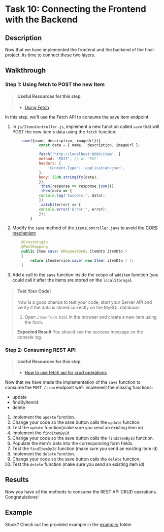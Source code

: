 # Task 10: Connecting the Frontend with the Backend

## Description

Now that we have implemented the frontend and the backend of the final project, its time to connect these two layers.

## Walkthrough

### Step 1: Using fetch to POST the new Item

> #### Useful Resources for this step
>
> - [Using Fetch](https://developer.mozilla.org/en-US/docs/Web/API/Fetch_API/Using_Fetch)

In this step, we'll use the Fetch API to consume the save item endpoint.

1. In `js/ItemsController.js`, implement a new function called `save` that will POST the new item's data using the `fetch` function:

   ```javascript
       save({name, description, imageUrl}){
               const data = { name,  description, imageUrl };

               fetch('http://localhost:8080/item', {
               method: 'POST', // or 'PUT'
               headers: {
                   'Content-Type': 'application/json',
               },
               body: JSON.stringify(data),
               })
               .then(response => response.json())
               .then(data => {
               console.log('Success:', data);
               })
               .catch((error) => {
               console.error('Error:', error);
               });
           }
   ```

2. Modify the `save` method of the `ItemsController.java` to avoid the [CORS mechanism](https://developer.mozilla.org/en-US/docs/Web/HTTP/CORS)

   ```java
       @CrossOrigin
       @PostMapping
       public Item save( @RequestBody ItemDto itemDto )
       {
           return itemService.save( new Item( itemDto ) );
       }
   ```

3. Add a call to the `save` function inside the scope of `addItem` function (you could call it after the items are stored on the `localStorage`).

> #### Test Your Code!
>
> Now is a good chance to test your code, start your Server API and verify if the data is stored correctly on the MySQL database.
>
> 1. Open `item-form.html` in the browser and create a new item using the form.
>
> **Expected Result**
> You should see the success message on the console log.

### Step 2: Consuming REST API

> #### Useful Resources for this step
>
> - [How to use fetch api for crud operations](https://dev.to/duhbhavesh/how-to-use-fetch-api-for-crud-operations-57a0)

Now that we have made the implementation of the `save` function to consume the `POST /item` endpoint we'll implement the missing functions:

- update
- findByItemId
- delete

1. Implement the `update` function.
2. Change your code so the save button calls the `update` function.
3. Test the `update` function(make sure you send an existing item id)
4. Implement the `findItemById`
5. Change your code so the save button calls the `findItemById` function.
6. Populate the item's data into the corresponding form fields.
7. Test the `findItemById` function (make sure you send an existing item id)
8. Implement the `delete` function.
9. Change your code so the save button calls the `delete` function.
10. Test the `delete` function (make sure you send an existing item id)

## Results

Now you have all the methods to consume the REST API CRUD operations. Congratulations!

## Example

Stuck? Check out the provided example in the [example/](example/) folder
